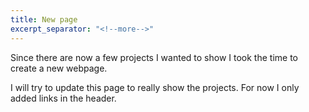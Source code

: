 ```yaml
---
title: New page
excerpt_separator: "<!--more-->"
---
```


Since there are now a few projects I wanted to show I took the time to create a new webpage.
<!--more-->

I will try to update this page to really show the projects.
For now I only added links in the header.
